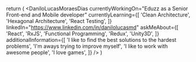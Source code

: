 return (
  <DaniloLucasMoraesDias
    currentlyWorkingOn="Eduzz as a Senior Front-end and Mobile developer"
    currentlyLearning={[
      'Clean Architecture',
      'Hexagonal Architecture',
      'React Testing',
    ]}
    linkedIn="https://www.linkedin.com/in/danilolucasmd"
    askMeAbout={[
      'React',
      'RxJS',
      'Functional Programming',
      'Redux',
      'Unity3D',
    ]}
    additionalInformation={[
      'I like to find the best solutions to the hardest problems',
      'I\'m aways trying to improve myself',
      'I like to work with awesome people',
      'I love games',
    ]}
  />
)
